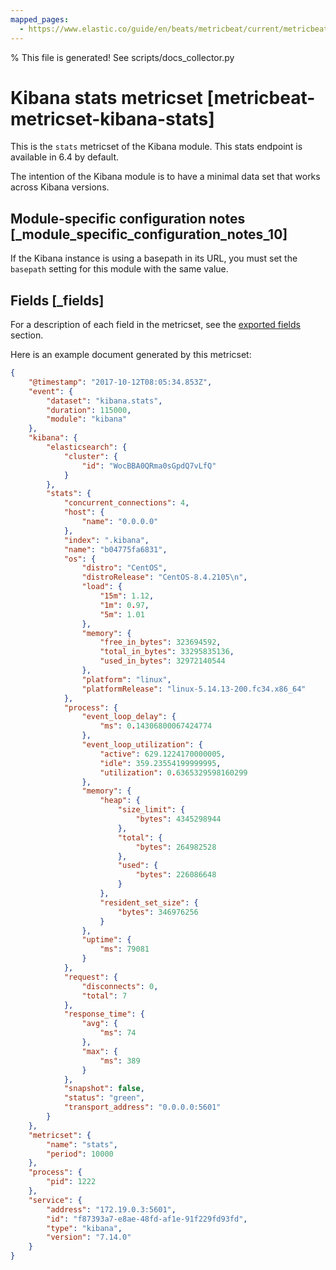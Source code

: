 ```yaml
---
mapped_pages:
  - https://www.elastic.co/guide/en/beats/metricbeat/current/metricbeat-metricset-kibana-stats.html
---
```


% This file is generated! See scripts/docs_collector.py

# Kibana stats metricset [metricbeat-metricset-kibana-stats]

This is the `stats` metricset of the Kibana module. This stats endpoint is available in 6.4 by default.

The intention of the Kibana module is to have a minimal data set that works across Kibana versions.


## Module-specific configuration notes [_module_specific_configuration_notes_10]

If the Kibana instance is using a basepath in its URL, you must set the `basepath` setting for this module with the same value.

## Fields [_fields]

For a description of each field in the metricset, see the [exported fields](/reference/metricbeat/exported-fields-kibana.md) section.

Here is an example document generated by this metricset:

```json
{
    "@timestamp": "2017-10-12T08:05:34.853Z",
    "event": {
        "dataset": "kibana.stats",
        "duration": 115000,
        "module": "kibana"
    },
    "kibana": {
        "elasticsearch": {
            "cluster": {
                "id": "WocBBA0QRma0sGpdQ7vLfQ"
            }
        },
        "stats": {
            "concurrent_connections": 4,
            "host": {
                "name": "0.0.0.0"
            },
            "index": ".kibana",
            "name": "b04775fa6831",
            "os": {
                "distro": "CentOS",
                "distroRelease": "CentOS-8.4.2105\n",
                "load": {
                    "15m": 1.12,
                    "1m": 0.97,
                    "5m": 1.01
                },
                "memory": {
                    "free_in_bytes": 323694592,
                    "total_in_bytes": 33295835136,
                    "used_in_bytes": 32972140544
                },
                "platform": "linux",
                "platformRelease": "linux-5.14.13-200.fc34.x86_64"
            },
            "process": {
                "event_loop_delay": {
                    "ms": 0.14306800067424774
                },
                "event_loop_utilization": {
                    "active": 629.1224170000005,
                    "idle": 359.23554199999995,
                    "utilization": 0.6365329598160299
                },
                "memory": {
                    "heap": {
                        "size_limit": {
                            "bytes": 4345298944
                        },
                        "total": {
                            "bytes": 264982528
                        },
                        "used": {
                            "bytes": 226086648
                        }
                    },
                    "resident_set_size": {
                        "bytes": 346976256
                    }
                },
                "uptime": {
                    "ms": 79081
                }
            },
            "request": {
                "disconnects": 0,
                "total": 7
            },
            "response_time": {
                "avg": {
                    "ms": 74
                },
                "max": {
                    "ms": 389
                }
            },
            "snapshot": false,
            "status": "green",
            "transport_address": "0.0.0.0:5601"
        }
    },
    "metricset": {
        "name": "stats",
        "period": 10000
    },
    "process": {
        "pid": 1222
    },
    "service": {
        "address": "172.19.0.3:5601",
        "id": "f87393a7-e8ae-48fd-af1e-91f229fd93fd",
        "type": "kibana",
        "version": "7.14.0"
    }
}
```
